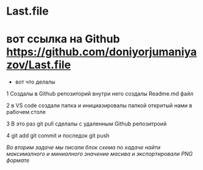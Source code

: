 # Last.file

# вот ссылка на Github https://github.com/doniyorjumaniyazov/Last.file 

* вот что делалы

1 Создалы в Github репозиторий внутри него создалы Readme.md файл

2 в VS code создали папка и инициазировалы папкой откритый нами в рабочем столе

3 В это раз git pull сделалы с удаленным Github репозитроий

4 git add  git commit и последок git push

_Во вторим задаче мы писали блок схема по хадаче найти максималного и миниалного значение масива и экспортировали PNG формате_
